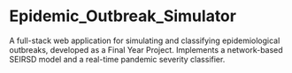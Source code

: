 # Epidemic_Outbreak_Simulator
A full-stack web application for simulating and classifying epidemiological outbreaks, developed as a Final Year Project. Implements a network-based SEIRSD model and a real-time pandemic severity classifier.
